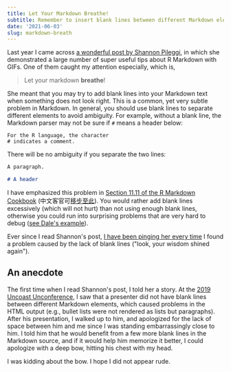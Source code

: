 ```yaml
---
title: Let Your Markdown Breathe!
subtitle: Remember to insert blank lines between different Markdown elements
date: '2021-06-03'
slug: markdown-breath
---
```


Last year I came across [a wonderful post by Shannon
Pileggi](https://www.pipinghotdata.com/posts/2020-09-07-introducing-the-rstudio-ide-and-r-markdown/),
in which she demonstrated a large number of super useful tips about R Markdown
with GIFs. One of them caught my attention especially, which is,

> Let your markdown **breathe**!

She meant that you may try to add blank lines into your Markdown text when
something does not look right. This is a common, yet very subtle problem in
Markdown. In general, you should use blank lines to separate different elements
to avoid ambiguity. For example, without a blank line, the Markdown parser may
not be sure if `#` means a header below:

``` text
For the R language, the character
# indicates a comment.
```

There will be no ambiguity if you separate the two lines:

``` md
A paragraph.

# A header
```

I have emphasized this problem in [Section 11.11 of the R Markdown
Cookbook](https://bookdown.org/yihui/rmarkdown-cookbook/results-asis.html)
(中文客官可[移步至此](/cn/2017/05/blank-line/)). You would rather add blank
lines excessively (which will not hurt) than not using enough blank lines,
otherwise you could run into surprising problems that are very hard to debug
([see Dale's
example](https://twitter.com/Dale_Masch/status/1153416573840850944)).

Ever since I read Shannon's post, [I have been pinging her every
time](https://github.com/rstudio/rmarkdown/issues/2158#issuecomment-854176451) I
found a problem caused by the lack of blank lines ("look, your wisdom shined
again").

## An anecdote

The first time when I read Shannon's post, I told her a story. At the [2019
Uncoast Unconference](/en/2020/02/uncoast-unconf/), I saw that a presenter did
not have blank lines between different Markdown elements, which caused problems
in the HTML output (e.g., bullet lists were not rendered as lists but
paragraphs). After his presentation, I walked up to him, and apologized for the
lack of space between him and me since I was standing embarrassingly close to
him. I told him that he would benefit from a few more blank lines in the
Markdown source, and if it would help him memorize it better, I could apologize
with a deep bow, hitting his chest with my head.

I was kidding about the bow. I hope I did not appear rude.
